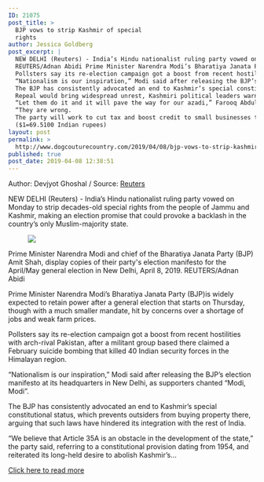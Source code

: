```yaml
---
ID: 21075
post_title: >
  BJP vows to strip Kashmir of special
  rights
author: Jessica Goldberg
post_excerpt: |
  NEW DELHI (Reuters) - India’s Hindu nationalist ruling party vowed on Monday to strip decades-old special rights from the people of Jammu and Kashmir, making an election promise that could provoke a backlash in the country’s only Muslim-majority state.
  REUTERS/Adnan Abidi Prime Minister Narendra Modi’s Bharatiya Janata Party (BJP)is widely expected to retain power after a general election that starts on Thursday, though with a much smaller mandate, hit by concerns over a shortage of jobs and weak farm prices.
  Pollsters say its re-election campaign got a boost from recent hostilities with arch-rival Pakistan, after a militant group based there claimed a February suicide bombing that killed 40 Indian security forces in the Himalayan region.
  “Nationalism is our inspiration,” Modi said after releasing the BJP’s election manifesto at its headquarters in New Delhi, as supporters chanted “Modi, Modi”.
  The BJP has consistently advocated an end to Kashmir’s special constitutional status, which prevents outsiders from buying property there, arguing that such laws have hindered its integration with the rest of India.
  Repeal would bring widespread unrest, Kashmiri political leaders warned.
  “Let them do it and it will pave the way for our azadi,” Farooq Abdullah, president of Kashmir’s National Conference party, told an election rally, referring to freedom for the region.
  “They are wrong.
  The party will work to cut tax and boost credit to small businesses to 1 trillion rupees ($14.4 billion) by 2024, it added.
  ($1=69.5100 Indian rupees)
layout: post
permalink: >
  http://www.dogcouturecountry.com/2019/04/08/bjp-vows-to-strip-kashmir-of-special-rights/
published: true
post_date: 2019-04-08 12:38:51
---
```

<p class="article-info-author-source"> <span>Author: Devjyot Ghoshal</span>&nbsp;/&nbsp;<span>Source: <a href="https://www.reuters.com/article/india-election/bjp-vows-to-strip-kashmir-of-special-rights-idUSKCN1RK0QR" target="_blank">Reuters</a></span> </p> <p>NEW DELHI (Reuters) - India’s Hindu nationalist ruling party vowed on Monday to strip decades-old special rights from the people of Jammu and Kashmir, making an election promise that could provoke a backlash in the country’s only Muslim-majority state.</p>
<figure><img src="https://s2.reutersmedia.net/resources/r/?m=02&amp;d=20190408&amp;t=2&amp;i=1374723613&amp;r=LYNXNPEF370JB"></figure>
<p>Prime Minister Narendra Modi and chief of the Bharatiya Janata Party (BJP) Amit Shah, display copies of their party's election manifesto for the April/May general election in New Delhi, April 8, 2019. REUTERS/Adnan Abidi</p>
<p>Prime Minister Narendra Modi’s Bharatiya Janata Party (BJP)is widely expected to retain power after a general election that starts on Thursday, though with a much smaller mandate, hit by concerns over a shortage of jobs and weak farm prices.</p>
<p>Pollsters say its re-election campaign got a boost from recent hostilities with arch-rival Pakistan, after a militant group based there claimed a February suicide bombing that killed 40 Indian security forces in the Himalayan region.</p>
<p>“Nationalism is our inspiration,” Modi said after releasing the BJP’s election manifesto at its headquarters in New Delhi, as supporters chanted “Modi, Modi”.</p>
<p>The BJP has consistently advocated an end to Kashmir’s special constitutional status, which prevents outsiders from buying property there, arguing that such laws have hindered its integration with the rest of India.</p>
<p>“We believe that Article 35A is an obstacle in the development of the state,” the party said, referring to a constitutional provision dating from 1954, and reiterated its long-held desire to abolish Kashmir’s...</p> <p class="article-info-more"> <a href="https://www.reuters.com/article/india-election/bjp-vows-to-strip-kashmir-of-special-rights-idUSKCN1RK0QR" target="_blank">Click here to read more</a> </p>
